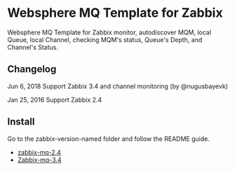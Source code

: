 # Websphere MQ Template for Zabbix
Websphere MQ Template for Zabbix monitor, autodiscover MQM, local Queue, local Channel, checking MQM's status, Queue's Depth, and Channel's Status.



## Changelog

Jun 6, 2018	Support Zabbix 3.4 and channel monitoring (by @nugusbayevk)

Jan 25, 2016	Support Zabbix 2.4



## Install

Go to the zabbix-version-named folder and follow the README guide.

* [zabbix-mq-2.4](https://github.com/Kencow/Websphere-MQ-Template-for-Zabbix/tree/master/zabbix-mq-2.4)
* [Zabbix-mq-3.4](https://github.com/Kencow/Websphere-MQ-Template-for-Zabbix/tree/master/zabbix-mq-3.4)

